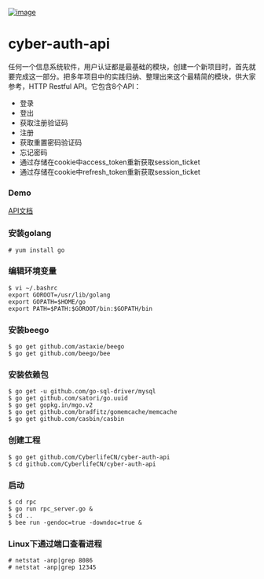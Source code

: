 [![image](http://b2oks-cover.b0.upaiyun.com/default/cyberlife-logo.jpg)](http://cyber-life.cn)
# cyber-auth-api

任何一个信息系统软件，用户认证都是最基础的模块，创建一个新项目时，首先就要完成这一部分。把多年项目中的实践归纳、整理出来这个最精简的模块，供大家参考，HTTP Restful API。它包含8个API：
* 登录
* 登出
* 获取注册验证码
* 注册
* 获取重置密码验证码
* 忘记密码
* 通过存储在cookie中access_token重新获取session_ticket
* 通过存储在cookie中refresh_token重新获取session_ticket

### Demo
[API文档](http://auth.domicake.com/swagger/ "可以直接作为单元测试工具使用")

### 安装golang
    # yum install go

### 编辑环境变量
    $ vi ~/.bashrc
    export GOROOT=/usr/lib/golang
    export GOPATH=$HOME/go
    export PATH=$PATH:$GOROOT/bin:$GOPATH/bin

### 安装beego
    $ go get github.com/astaxie/beego
    $ go get github.com/beego/bee

### 安装依赖包
    $ go get -u github.com/go-sql-driver/mysql
    $ go get github.com/satori/go.uuid
    $ go get gopkg.in/mgo.v2
    $ go get github.com/bradfitz/gomemcache/memcache
    $ go get github.com/casbin/casbin

### 创建工程
    $ go get github.com/CyberlifeCN/cyber-auth-api
    $ cd github.com/CyberlifeCN/cyber-auth-api

### 启动
    $ cd rpc
    $ go run rpc_server.go &
    $ cd ..
    $ bee run -gendoc=true -downdoc=true &

### Linux下通过端口查看进程
    # netstat -anp|grep 8086
    # netstat -anp|grep 12345
    
